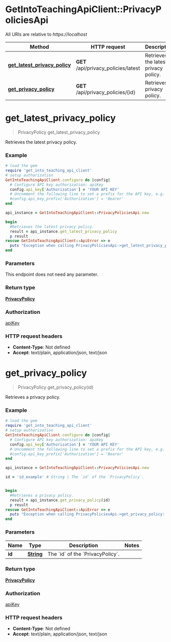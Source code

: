 # GetIntoTeachingApiClient::PrivacyPoliciesApi

All URIs are relative to *https://localhost*

Method | HTTP request | Description
------------- | ------------- | -------------
[**get_latest_privacy_policy**](PrivacyPoliciesApi.md#get_latest_privacy_policy) | **GET** /api/privacy_policies/latest | Retrieves the latest privacy policy.
[**get_privacy_policy**](PrivacyPoliciesApi.md#get_privacy_policy) | **GET** /api/privacy_policies/{id} | Retrieves a privacy policy.


# **get_latest_privacy_policy**
> PrivacyPolicy get_latest_privacy_policy

Retrieves the latest privacy policy.

### Example
```ruby
# load the gem
require 'get_into_teaching_api_client'
# setup authorization
GetIntoTeachingApiClient.configure do |config|
  # Configure API key authorization: apiKey
  config.api_key['Authorization'] = 'YOUR API KEY'
  # Uncomment the following line to set a prefix for the API key, e.g. 'Bearer' (defaults to nil)
  #config.api_key_prefix['Authorization'] = 'Bearer'
end

api_instance = GetIntoTeachingApiClient::PrivacyPoliciesApi.new

begin
  #Retrieves the latest privacy policy.
  result = api_instance.get_latest_privacy_policy
  p result
rescue GetIntoTeachingApiClient::ApiError => e
  puts "Exception when calling PrivacyPoliciesApi->get_latest_privacy_policy: #{e}"
end
```

### Parameters
This endpoint does not need any parameter.

### Return type

[**PrivacyPolicy**](PrivacyPolicy.md)

### Authorization

[apiKey](../README.md#apiKey)

### HTTP request headers

 - **Content-Type**: Not defined
 - **Accept**: text/plain, application/json, text/json



# **get_privacy_policy**
> PrivacyPolicy get_privacy_policy(id)

Retrieves a privacy policy.

### Example
```ruby
# load the gem
require 'get_into_teaching_api_client'
# setup authorization
GetIntoTeachingApiClient.configure do |config|
  # Configure API key authorization: apiKey
  config.api_key['Authorization'] = 'YOUR API KEY'
  # Uncomment the following line to set a prefix for the API key, e.g. 'Bearer' (defaults to nil)
  #config.api_key_prefix['Authorization'] = 'Bearer'
end

api_instance = GetIntoTeachingApiClient::PrivacyPoliciesApi.new

id = 'id_example' # String | The `id` of the `PrivacyPolicy`.


begin
  #Retrieves a privacy policy.
  result = api_instance.get_privacy_policy(id)
  p result
rescue GetIntoTeachingApiClient::ApiError => e
  puts "Exception when calling PrivacyPoliciesApi->get_privacy_policy: #{e}"
end
```

### Parameters

Name | Type | Description  | Notes
------------- | ------------- | ------------- | -------------
 **id** | [**String**](.md)| The &#x60;id&#x60; of the &#x60;PrivacyPolicy&#x60;. | 

### Return type

[**PrivacyPolicy**](PrivacyPolicy.md)

### Authorization

[apiKey](../README.md#apiKey)

### HTTP request headers

 - **Content-Type**: Not defined
 - **Accept**: text/plain, application/json, text/json



